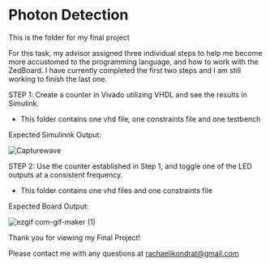 # Photon Detection

This is the folder for my final project 

For this task, my advisor assigned three individual steps to help me 
become more accustomed to the programming language, and how to work with the ZedBoard. 
I have currently completed the first two steps and I am still working to finish the last one. 

STEP 1: Create a counter in Vivado utilizing VHDL and see the results in Simulink. 
- This folder contains one vhd file, one constraints file and one testbench

Expected Simulinnk Output: 

![Capturewave](https://user-images.githubusercontent.com/33561389/145822014-be836ad7-ec5a-4b6f-be18-3d9fc15d994e.PNG)

STEP 2: Use the counter established in Step 1, and toggle one of the LED outputs at a consistent frequency. 
- This folder contains one vhd files and one constraints file

Expected Board Output: 

![ezgif com-gif-maker (1)](https://user-images.githubusercontent.com/33561389/145823100-0757da35-a5aa-4ad7-be62-95765b6cdace.gif)

Thank you for viewing my Final Project!

Please contact me with any questions at rachaelikondrat@gmail.com
